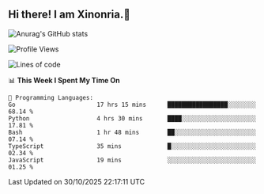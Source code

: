 ## Hi there! I am Xinonria.👋

![Anurag's GitHub stats](https://status-git-main-xinonrias-projects-f26540e3.vercel.app/api?username=xinonria&hide=stars,issues)

<!--START_SECTION:waka-->
![Profile Views](http://img.shields.io/badge/Profile%20Views-12-blue)

![Lines of code](https://img.shields.io/badge/From%20Hello%20World%20I%27ve%20Written-10.3%20million%20lines%20of%20code-blue)

📊 **This Week I Spent My Time On** 

```text
💬 Programming Languages: 
Go                       17 hrs 15 mins      █████████████████░░░░░░░░   68.14 % 
Python                   4 hrs 30 mins       ████░░░░░░░░░░░░░░░░░░░░░   17.81 % 
Bash                     1 hr 48 mins        ██░░░░░░░░░░░░░░░░░░░░░░░   07.14 % 
TypeScript               35 mins             █░░░░░░░░░░░░░░░░░░░░░░░░   02.34 % 
JavaScript               19 mins             ░░░░░░░░░░░░░░░░░░░░░░░░░   01.25 % 
```


 Last Updated on 30/10/2025 22:17:11 UTC
<!--END_SECTION:waka-->

<!--
**xinonria/xinonria** is a ✨ _special_ ✨ repository because its `README.md` (this file) appears on your GitHub profile.

Here are some ideas to get you started:

- 🔭 I’m currently working on ...
- 🌱 I’m currently learning ...
- 👯 I’m looking to collaborate on ...
- 🤔 I’m looking for help with ...
- 💬 Ask me about ...
- 📫 How to reach me: ...
- 😄 Pronouns: ...
- ⚡ Fun fact: ...
-->

